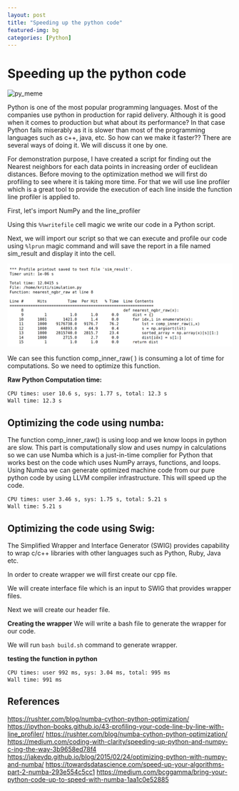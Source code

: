 ```yaml
---
layout: post
title: "Speeding up the python code"
featured-img: bg
categories: [Python]
---
```


# Speeding up the python code

![py_meme](https://imgflip.com/i/36jqz5)

Python is one of the most popular programming languages. Most of the companies use python in production for rapid delivery. Although it is good when it comes to production but what about its performance? In that case Python fails miserably as it is slower than most of the programming languages such as c++, java, etc. So how can we make it faster?? There are several ways of doing it. 
We will discuss it one by one.

For demonstration purpose, I have created a script for finding out the Nearest neighbors for each data points in increasing order of euclidean distances.
Before moving to the optimization method we will first do profiling to see where it is taking more time. For that we will use line profiler which is a great tool to provide the execution of each line inside the function line profiler is applied to.

First, let's import NumPy and the line_profiler 


<script src="https://gist.github.com/ninjakx/f6c44ea074a016edbf161718e78a239d.js"></script>

Using this ```%%writefile``` cell magic we write our code in a Python script.

<script src="https://gist.github.com/ninjakx/196ebe7ccd5d789c80d85588cd7579fe.js"></script>

Next, we will import our script so that we can execute and profile our code using ```%lprun``` magic command and will save the report in a file named sim_result and display it into the cell.

<script src="https://gist.github.com/ninjakx/9bd151b9113f67e69194345e39212be3.js"></script>

![png](https://github.com/ninjakx/ninjakx.github.io/raw/master/assets/img/posts/lprof_res.png)

We can see this function comp_inner_raw( ) is consuming a lot of time for computations. So we need to optimize this function.

**Raw Python Computation time:**

<script src="https://gist.github.com/ninjakx/9109e79ef1ac8aaa3a536ed20c7b3f5d.js"></script>

```
CPU times: user 10.6 s, sys: 1.77 s, total: 12.3 s
Wall time: 12.3 s
```

## Optimizing the code using numba:

The function comp_inner_raw() is using loop and we know loops in python are slow. This part is computationally slow and uses numpy in calculations so we can use Numba which is a just-in-time complier for Python that works best on the code which uses NumPy arrays, functions, and loops. Using Numba we can generate optimized machine code from our pure python code by using LLVM compiler infrastructure. This will speed up the code.

<script src="https://gist.github.com/ninjakx/85ed714ba4c3aafac7a5a2b3466b8f25.js"></script>

<script src="https://gist.github.com/ninjakx/9a512b629ef05983b3f48e4e61e78f7f.js"></script>

```
CPU times: user 3.46 s, sys: 1.75 s, total: 5.21 s
Wall time: 5.21 s
```

## Optimizing the code using Swig:
The Simplified Wrapper and Interface Generator (SWIG) provides capability to wrap c/c++ libraries with other languages such as Python, Ruby, Java etc.

In order to create wrapper we will first create our cpp file.

<script src="https://gist.github.com/ninjakx/556f9151a99f7c311809f2cd79328b5c.js"></script>

We will create interface file which is an input to SWIG that provides wrapper files.

<script src="https://gist.github.com/ninjakx/d3e89206dbb9651736c87e7a907fbcfb.js"></script>

Next we will create our header file.

<script src="https://gist.github.com/ninjakx/1840cc6357b87013ca6320900c4c36eb.js"></script>

**Creating the wrapper**
We will write a bash file to generate the wrapper for our code.
<script src="https://gist.github.com/ninjakx/f18242a00e907c808650dfdc8891ffdf.js"></script>

We will run ```bash build.sh``` command to generate wrapper.

**testing the function in python**

<script src="https://gist.github.com/ninjakx/2d7240fc0706037e17a0746db53cd7de.js"></script>

```
CPU times: user 992 ms, sys: 3.04 ms, total: 995 ms
Wall time: 991 ms
```


## References
https://rushter.com/blog/numba-cython-python-optimization/ 
https://ipython-books.github.io/43-profiling-your-code-line-by-line-with-line_profiler/ 
https://rushter.com/blog/numba-cython-python-optimization/
https://medium.com/coding-with-clarity/speeding-up-python-and-numpy-c-ing-the-way-3b9658ed78f4
https://jakevdp.github.io/blog/2015/02/24/optimizing-python-with-numpy-and-numba/
https://towardsdatascience.com/speed-up-your-algorithms-part-2-numba-293e554c5cc1
https://medium.com/bcggamma/bring-your-python-code-up-to-speed-with-numba-1aa1c0e52885
